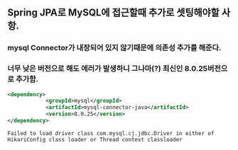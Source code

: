 ## Spring JPA로 MySQL에 접근할때 추가로 셋팅해야할 사항.
### mysql Connector가 내장되어 있지 않기때문에 의존성 추가를 해준다. 
### 너무 낮은 버전으로 해도 에러가 발생하니 그나마(?) 최신인 8.0.25버전으로 추가함.
```xml
<dependency>
			<groupId>mysql</groupId>
			<artifactId>mysql-connector-java</artifactId>
			<version>8.0.25</version>
</dependency>
```
```
Failed to load driver class com.mysql.cj.jdbc.Driver in either of HikariConfig class loader or Thread context classloader
```
